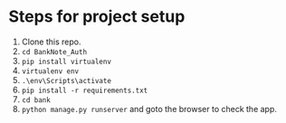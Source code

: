 # Steps for project setup

1. Clone this repo.
2. ```cd BankNote_Auth```
3. ```pip install virtualenv```
4. ```virtualenv env```
5. ```.\env\Scripts\activate```
6. ```pip install -r requirements.txt```
7. ```cd bank```
8. ```python manage.py runserver``` and goto the browser to check the app.
